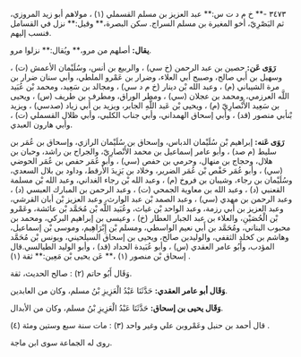 ٣٤٧٣ -** خ م د ت س:** عبد العزيز بن مسلم القسملي (١) ، مولاهم أبو زيد المروزي، ثم البَصْرِيّ، أخو المغيرة بن مسلم السراج. سكن البصرة،** وقيل:** نزل في القسامل فنسب إليهم.

**يقال:** أصلهم من مرو،** ويُقال:** نزلوا مرو.

**رَوَى عَن:** حصين بن عبد الرحمن (خ سي) ، والربيع بن أنس، وسُلَيْمان الأعمش (ت) ، وسهيل بن أَبي صالح، وصبيح أبي العلاء، وضرار بن عَمْرو الملطي، وأبي سنان ضرار بن مرة الشيباني (م) ، وعبد الله بْن دينار (خ م د سي) ، ومجالد بن سَعِيد، ومحمد بْن عُبَيد اللَّه العرزمي، ومحمد بن عجلان (سي) ، ومطر الوراق، ومطرف بن طريف (س) ، ويحيى بن سَعِيد الأَنْصارِيّ (م) ، ويحيى بْن عَبد اللَّهِ الجابر، ويزيد بن أَبي زياد (صدسي) ، ويزيد بْنأبي منصور (قد) ، وأبي إسحاق الهمداني، وأبي جناب الكلبي، وأبي ظلال القسملي (ت) ، وأبي هارون العبدي.

**رَوَى عَنه:** إبراهيم بْن سُلَيْمان الدباس، وإسحاق بن سُلَيْمان الرازي، وإسحاق بن عُمَر بن سليط (م صد) ، وأبو عامر إسماعيل بن محمد الأَنْصارِيّ، والجراح بن راشد، وحبان بن هلال، وحجاج بن منهال، وحرمي بن حفص (سي) ، وأبو عُمَر حفص بن عُمَر الحوضي (سي) ، وأبو عُمَر حَفْص بْن عُمَر الضرير، وخلاد بن يَزِيدَ الأرقط، وداود بن بلال السعدي، وسُلَيْمان بن رجاء، وشيبان بن فروخ (م) ، وعبد الله بْن رجاء الغداني، وعبد الله بْن مسلمة القعنبي (د) ، وعبد الله بن معاوية الجمحي (ت) ، وعبد الرحمن بن المبارك العبسي (د) ، وعبد الرحمن بن مهدي (سي) ، وعبد الصمد بْن عبد الوارث، وعبد العزيز بْن أبان القرشي، وعبد العزيز بن أَبي رزمة، وعبد الواحد بْن غياث، وعُبَيد اللَّه بْن مُحَمَّد بْن عائشة، وعَمْرو بْن الْحُصَيْنِ، والعلاء بن عبد الجبار العطار (خ) ، وعيسى بن إبراهيم البركي، ومحمد بن محبوب البناني، ومُحَمَّد بن أَبي نعيم الواسطي، ومسلم بْن إِبْرَاهِيم، وموسى بْن إسماعيل، وهاشم بن كخلد الثقفي، والوليدبن صالح، ويحيى بن إسحاق السيلحيني، ويونس بْن مُحَمَّد المؤدب، وأَبُو عامر العقدي (س) ، وأبو عُبَيدة الحداد (قد) ، وأبو الوليد الطيالسي.قال إسحاق بْن منصور (١) ،** عَن يحيى بْن مَعِين:** ثقة (١) .

وَقَال أَبُو حاتم (٢) : صالح الحديث، ثقة.

**وَقَال أبو عامر العقدي:** حَدَّثَنَا عَبْدُ الْعَزِيزِ بْنُ مسلم، وكان من العابدين.

**وَقَال يحيى بن إسحاق:** حَدَّثَنَا عَبْدُ الْعَزِيزِ بْنُ مسلم، وكان من الأبدال.

قال أحمد بن حنبل وعَمْروبن علي وغير واحد (٣) : مات سنة سبع وستين ومئة (٤) .

روى له الجماعة سوى ابن ماجة.